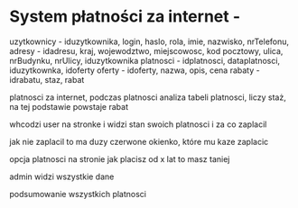 # System płatności za internet - 


uzytkownicy - iduzytkownika, login, haslo, rola, imie, nazwisko,  nrTelefonu,  
adresy - idadresu, kraj, wojewodztwo, miejscowosc, kod pocztowy, ulica, nrBudynku, nrUlicy, iduzytkownika
platnosci - idplatnosci, dataplatnosci, iduzytkownka, idoferty
oferty - idoferty, nazwa, opis, cena
rabaty - idrabatu, staz, rabat


platnosci za internet, podczas platnosci analiza tabeli platnosci, liczy staż, na tej podstawie powstaje rabat

whcodzi user na stronke i widzi stan swoich platnosci i za co zaplacil

jak nie zaplacil to ma duzy czerwone okienko, które mu kaze zaplacic

opcja platnosci na stronie
jak placisz od x lat to masz taniej

admin widzi wszystkie dane

podsumowanie wszystkich platnosci 






